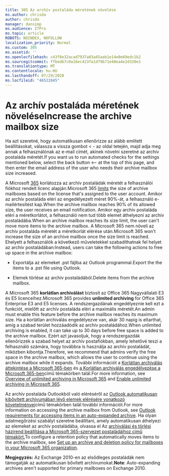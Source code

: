 ```yaml
---
title: 305 Az archív postaláda méretének növelése
ms.author: chrisda
author: chrisda
manager: dansimp
ms.audience: ITPro
ms.topic: article
ROBOTS: NOINDEX, NOFOLLOW
localization_priority: Normal
ms.custom: 305
ms.assetid: ''
ms.openlocfilehash: c43f8e32acad7937a03a45aab1e14e0e69edc1b2
ms.sourcegitcommit: ffbed67c0a16ec423fa1d79b71e48ea4e2d320e1
ms.translationtype: MT
ms.contentlocale: hu-HU
ms.lasthandoff: 07/29/2020
ms.locfileid: "46522845"
---
```

# <a name="increase-the-archive-mailbox-size"></a><span data-ttu-id="16719-102">Az archív postaláda méretének növelése</span><span class="sxs-lookup"><span data-stu-id="16719-102">Increase the archive mailbox size</span></span>


<span data-ttu-id="16719-103">Ha azt szeretné, hogy automatikusan ellenőrizze az alább említett beállításokat, válassza a vissza gombot < - az oldal tetején, majd adja meg annak a felhasználónak az e-mail címét, akinek növelni szeretné az archív postaláda méretét.</span><span class="sxs-lookup"><span data-stu-id="16719-103">If you want us to run automated checks for the settings mentioned below, select the back button <-- at the top of this page, and then enter the email address of the user who needs their archive mailbox size increased.</span></span>

<span data-ttu-id="16719-104">A Microsoft [365](https://docs.microsoft.com/office365/servicedescriptions/exchange-online-service-description/exchange-online-limits#mailbox-storage-limits) korlátozza az archív postaládák méretét a felhasználói fiókhoz rendelt licenc alapján.</span><span class="sxs-lookup"><span data-stu-id="16719-104">Microsoft 365 [limits](https://docs.microsoft.com/office365/servicedescriptions/exchange-online-service-description/exchange-online-limits#mailbox-storage-limits) the size of archive mailboxes based on the license that's assigned to the user account.</span></span> <span data-ttu-id="16719-105">Amikor az archív postaláda eléri az engedélyezett méret 90%-át, a felhasználó e-mailértesítést kap.</span><span class="sxs-lookup"><span data-stu-id="16719-105">When the archive mailbox reaches 90% of its allowed size, the user receives an email notification.</span></span> <span data-ttu-id="16719-106">Amikor egy archív postaláda eléri a méretkorlátot, a felhasználó nem tud több elemet áthelyezni az archív postaládába.</span><span class="sxs-lookup"><span data-stu-id="16719-106">When an archive mailbox reaches its size limit, the user can't move more items to the archive mailbox.</span></span> <span data-ttu-id="16719-107">A Microsoft 365 nem növeli az archív postaláda méretét a méretkorlát elérése után.</span><span class="sxs-lookup"><span data-stu-id="16719-107">Microsoft 365 won't increase the size of an archive mailbox once the size limit is reached.</span></span> <span data-ttu-id="16719-108">Ehelyett a felhasználók a következő műveletekkel szabadíthatnak fel helyet az archív postaládában:</span><span class="sxs-lookup"><span data-stu-id="16719-108">Instead, users can take the following actions to free up space in the archive mailbox:</span></span>

- <span data-ttu-id="16719-109">Exportálja az elemeket .pst fájlba az Outlook programmal.</span><span class="sxs-lookup"><span data-stu-id="16719-109">Export the the items to a .pst file using Outlook.</span></span>

- <span data-ttu-id="16719-110">Elemek törlése az archív postaládából.</span><span class="sxs-lookup"><span data-stu-id="16719-110">Delete items from the archive mailbox.</span></span>

<span data-ttu-id="16719-111">A Microsoft 365 **korlátlan archiválást** biztosít az Office 365 Nagyvállalati E3 és E5 licenceihez.</span><span class="sxs-lookup"><span data-stu-id="16719-111">Microsoft 365 provides **unlimited archiving** for Office 365 Enterprise E3 and E5 licenses.</span></span> <span data-ttu-id="16719-112">A rendszergazdának engedélyeznie kell ezt a funkciót, mielőtt az archív postaláda eléri a maximális méretét.</span><span class="sxs-lookup"><span data-stu-id="16719-112">An admin must enable this feature before the archive mailbox reaches its maximum size.</span></span> <span data-ttu-id="16719-113">Ha a korlátlan archiválás engedélyezve van, akár 30 napig is eltarthat, amíg a szabad terület hozzáadódik az archív postaládához.</span><span class="sxs-lookup"><span data-stu-id="16719-113">When unlimited archiving is enabled, it can take up to 30 days before free space is added to the archive mailbox.</span></span> <span data-ttu-id="16719-114">Ezért azt javasoljuk, hogy a rendszergazdák ellenőrizzék a szabad helyet az archív postafiókban, amely lehetővé teszi a felhasználó számára, hogy továbbra is használja az archív postaládát, miközben kibontja.</span><span class="sxs-lookup"><span data-stu-id="16719-114">Therefore, we recommend that admins verify the free space in the archive mailbox, which allows the user to continue using the archive mailbox while it expands.</span></span> <span data-ttu-id="16719-115">További információt a [Korlátlan archiválás áttekintése a Microsoft 365-ben](https://docs.microsoft.com/microsoft-365/compliance/unlimited-archiving) és [a Korlátlan archiválás engedélyezése a Microsoft 365-ben](https://docs.microsoft.com/microsoft-365/compliance/enable-unlimited-archiving)című témakörben talál.</span><span class="sxs-lookup"><span data-stu-id="16719-115">For more information, see [Overview of unlimited archiving in Microsoft 365](https://docs.microsoft.com/microsoft-365/compliance/unlimited-archiving) and [Enable unlimited archiving in Microsoft 365](https://docs.microsoft.com/microsoft-365/compliance/enable-unlimited-archiving).</span></span>

<span data-ttu-id="16719-116">Az archív postaláda Outlookból való eléréséről az [Outlook automatikusan kibővített archívumában lévő elemek elérésére vonatkozó követelményei](https://docs.microsoft.com/microsoft-365/compliance/unlimited-archiving#outlook-requirements-for-accessing-items-in-an-auto-expanded-archive)című témakörben talál további információt.</span><span class="sxs-lookup"><span data-stu-id="16719-116">For more information on accessing the archive mailbox from Outlook, see [Outlook requirements for accessing items in an auto-expanded archive](https://docs.microsoft.com/microsoft-365/compliance/unlimited-archiving#outlook-requirements-for-accessing-items-in-an-auto-expanded-archive).</span></span> <span data-ttu-id="16719-117">Ha olyan adatmegőrzési szabályt szeretne beállítani, amely automatikusan áthelyezi az elemeket az archív postaládába, olvassa el Az [archiválási és törlési házirend beállítása a Microsoft 365-szervezet postaládáihoz című témakört.](https://docs.microsoft.com/microsoft-365/compliance/set-up-an-archive-and-deletion-policy-for-mailboxes)</span><span class="sxs-lookup"><span data-stu-id="16719-117">To configure a retention policy that automatically moves items to the archive mailbox, see [Set up an archive and deletion policy for mailboxes in your Microsoft 365 organization](https://docs.microsoft.com/microsoft-365/compliance/set-up-an-archive-and-deletion-policy-for-mailboxes).</span></span>

<span data-ttu-id="16719-118">**Megjegyzés:** Az Exchange 2010-en az elsődleges postaládák nem támogatják az automatikusan bővített archívumokat.</span><span class="sxs-lookup"><span data-stu-id="16719-118">**Note**: Auto-expanding archives aren't supported for primary mailboxes on Exchange 2010.</span></span>
